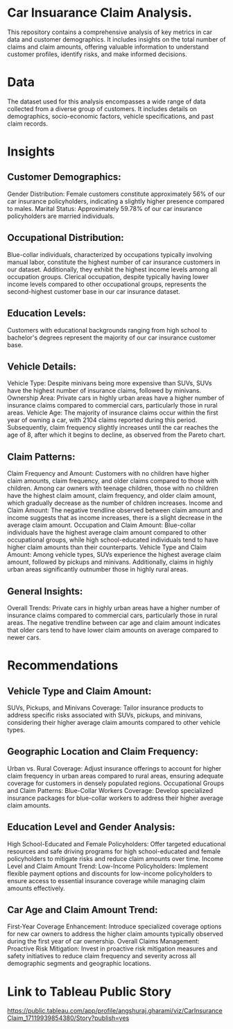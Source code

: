 # Car Insuarance Claim Analysis.
This repository contains a comprehensive analysis of key metrics in car data and customer demographics. It includes insights on the total number of claims and claim amounts, offering valuable information to understand customer profiles, identify risks, and make informed decisions.

# Data
The dataset used for this analysis encompasses a wide range of data collected from a diverse group of customers. It includes details on demographics, socio-economic factors, vehicle specifications, and past claim records.

# Insights

## Customer Demographics:
Gender Distribution:
Female customers constitute approximately 56% of our car insurance policyholders, indicating a slightly higher presence compared to males.
Marital Status:
Approximately 59.78% of our car insurance policyholders are married individuals.

## Occupational Distribution:
Blue-collar individuals, characterized by occupations typically involving manual labor, constitute the highest number of car insurance customers in our dataset. Additionally, they exhibit the highest income levels among all occupation groups.
Clerical occupation, despite typically having lower income levels compared to other occupational groups, represents the second-highest customer base in our car insurance dataset.

## Education Levels:
Customers with educational backgrounds ranging from high school to bachelor's degrees represent the majority of our car insurance customer base.

## Vehicle Details:
Vehicle Type:
Despite minivans being more expensive than SUVs, SUVs have the highest number of insurance claims, followed by minivans.
Ownership Area:
Private cars in highly urban areas have a higher number of insurance claims compared to commercial cars, particularly those in rural areas.
Vehicle Age:
The majority of insurance claims occur within the first year of owning a car, with 2104 claims reported during this period. Subsequently, claim frequency slightly increases until the car reaches the age of 8, after which it begins to decline, as observed from the Pareto chart.

## Claim Patterns:
Claim Frequency and Amount:
Customers with no children have higher claim amounts, claim frequency, and older claims compared to those with children.
Among car owners with teenage children, those with no children have the highest claim amount, claim frequency, and older claim amount, which gradually decrease as the number of children increases.
Income and Claim Amount:
The negative trendline observed between claim amount and income suggests that as income increases, there is a slight decrease in the average claim amount.
Occupation and Claim Amount:
Blue-collar individuals have the highest average claim amount compared to other occupational groups, while high school-educated individuals tend to have higher claim amounts than their counterparts.
Vehicle Type and Claim Amount:
Among vehicle types, SUVs experience the highest average claim amount, followed by pickups and minivans. Additionally, claims in highly urban areas significantly outnumber those in highly rural areas.

## General Insights:
Overall Trends:
Private cars in highly urban areas have a higher number of insurance claims compared to commercial cars, particularly those in rural areas.
The negative trendline between car age and claim amount indicates that older cars tend to have lower claim amounts on average compared to newer cars.

# Recommendations

## Vehicle Type and Claim Amount:
SUVs, Pickups, and Minivans Coverage: Tailor insurance products to address specific risks associated with SUVs, pickups, and minivans, considering their higher average claim amounts compared to other vehicle types.

## Geographic Location and Claim Frequency:
Urban vs. Rural Coverage: Adjust insurance offerings to account for higher claim frequency in urban areas compared to rural areas, ensuring adequate coverage for customers in densely populated regions.
Occupational Groups and Claim Patterns:
Blue-Collar Workers Coverage: Develop specialized insurance packages for blue-collar workers to address their higher average claim amounts.

## Education Level and Gender Analysis:
High School-Educated and Female Policyholders: Offer targeted educational resources and safe driving programs for high school-educated and female policyholders to mitigate risks and reduce claim amounts over time.
Income Level and Claim Amount Trend:
Low-Income Policyholders: Implement flexible payment options and discounts for low-income policyholders to ensure access to essential insurance coverage while managing claim amounts effectively.

## Car Age and Claim Amount Trend:
First-Year Coverage Enhancement: Introduce specialized coverage options for new car owners to address the higher claim amounts typically observed during the first year of car ownership.
Overall Claims Management:
Proactive Risk Mitigation: Invest in proactive risk mitigation measures and safety initiatives to reduce claim frequency and severity across all demographic segments and geographic locations.

# Link to Tableau Public Story
https://public.tableau.com/app/profile/angshuraj.gharami/viz/CarInsuranceClaim_17119939854380/Story?publish=yes













